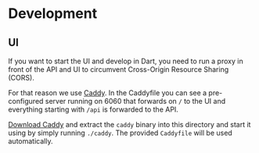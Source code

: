 # Development

## UI

If you want to start the UI and develop in Dart, you need to run a proxy in front of the API and UI
to circumvent Cross-Origin Resource Sharing (CORS).

For that reason we use [Caddy](https://caddyserver.com/).
In the Caddyfile you can see a pre-configured server running on 6060 that forwards on `/` to the UI
and everything starting with `/api` is forwarded to the API.

[Download Caddy](https://caddyserver.com/download) and extract the `caddy` binary
into this directory and start it using by simply running `./caddy`.
The provided `Caddyfile` will be used automatically.
